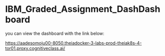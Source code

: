 # IBM_Graded_Assignment_DashDashboard


you can view the dashboard with the link below:

https://aadesomoju00-8050.theiadocker-3-labs-prod-theiak8s-4-tor01.proxy.cognitiveclass.ai/
